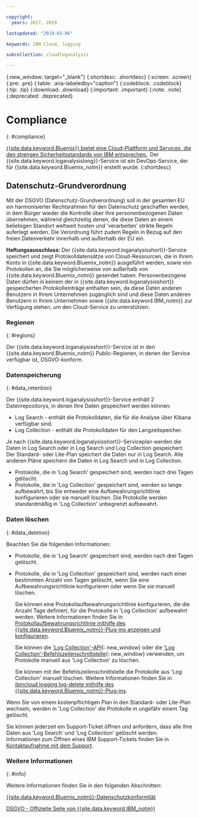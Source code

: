 ```yaml
---

copyright:
  years: 2017, 2019

lastupdated: "2019-03-06"

keywords: IBM Cloud, logging

subcollection: cloudloganalysis

---
```


{:new_window: target="_blank"}
{:shortdesc: .shortdesc}
{:screen: .screen}
{:pre: .pre}
{:table: .aria-labeledby="caption"}
{:codeblock: .codeblock}
{:tip: .tip}
{:download: .download}
{:important: .important}
{:note: .note}
{:deprecated: .deprecated}


# Compliance
{: #compliance}

[{{site.data.keyword.Bluemix}} bietet eine Cloud-Plattform und Services, die den strengen Sicherheitsstandards von IBM entsprechen.](/docs/security/compliance.html#compliance). Der {{site.data.keyword.loganalysislong}}-Service ist ein DevOps-Service, der für {{site.data.keyword.Bluemix_notm}} erstellt wurde. 
{:shortdesc}


## Datenschutz-Grundverordnung

Mit der DSGVO (Datenschutz-Grundverordnung) soll in der gesamten EU ein harmonisierter Rechtsrahmen für den Datenschutz geschaffen werden, in dem Bürger wieder die Kontrolle über ihre personenbezogenen Daten übernehmen, während gleichzeitig denen, die diese Daten an einem beliebigen Standort weltweit hosten und 'verarbeiten' strikte Regeln auferlegt werden. Die Verordnung führt zudem Regeln in Bezug auf den freien Datenverkehr innerhalb und außerhalb der EU ein. 

**Haftungsausschluss:** Der {{site.data.keyword.loganalysisshort}}-Service speichert und zeigt Protokolldatensätze von Cloud-Ressourcen, die in Ihrem Konto in {{site.data.keyword.Bluemix_notm}} ausgeführt werden, sowie von Protokollen an, die Sie möglicherweise von außerhalb von {{site.data.keyword.Bluemix_notm}} gesendet haben. Personenbezogene Daten dürfen in keinem der in {{site.data.keyword.loganalysisshort}} gespeicherten Protokolleinträge enthalten sein, da diese Daten anderen Benutzern in Ihrem Unternehmen zugänglich sind und diese Daten anderen Benutzern in Ihrem Unternehmen sowie {{site.data.keyword.IBM_notm}} zur Verfügung stehen, um den Cloud-Service zu unterstützen.

### Regionen
{: #regions}

Der {{site.data.keyword.loganalysisshort}}-Service ist in den {{site.data.keyword.Bluemix_notm}} Public-Regionen, in denen der Service verfügbar ist, DSGVO-konform.


### Datenspeicherung
{: #data_retention}

Der {{site.data.keyword.loganalysisshort}}-Service enthält 2 Datenrepositorys, in denen Ihre Daten gespeichert werden können: 

* Log Search - enthält die Protokolldaten, die für die Analyse über Kibana verfügbar sind.
* Log Collection - enthält die Protokolldaten für den Langzeitspeicher.

Je nach {{site.data.keyword.loganalysisshort}}-Serviceplan werden die Daten in Log Search oder in Log Search und Log Collection gespeichert. Der Standard- oder Lite-Plan speichert die Daten nur in Log Search. Alle anderen Pläne speichern die Daten in Log Search und in Log Collection.

* Protokolle, die in 'Log Search' gespeichert sind, werden nach drei Tagen gelöscht.
* Protokolle, die in 'Log Collection' gespeichert sind, werden so lange aufbewahrt, bis Sie entweder eine Aufbewahrungsrichtlinie konfigurieren oder sie manuell löschen. Die Protokolle werden standardmäßig in 'Log Collection' unbegrenzt aufbewahrt.



### Daten löschen
{: #data_deletion}

Beachten Sie die folgenden Informationen:

* Protokolle, die in 'Log Search' gespeichert sind, werden nach drei Tagen gelöscht.

* Protokolle, die in 'Log Collection' gespeichert sind, werden nach einer bestimmten Anzahl von Tagen gelöscht, wenn Sie eine Aufbewahrungsrichtlinie konfigurieren oder wenn Sie sie manuell löschen. 

    Sie können eine Protokollaufbewahrungsrichtlinie konfigurieren, die die Anzahl Tage definiert, für die Protokolle in 'Log Collection' aufbewahrt werden. Weitere Informationen finden Sie in [Protokollaufbewahrungsrichtlinie mithilfe des {{site.data.keyword.Bluemix_notm}}-Plug-ins anzeigen und konfigurieren](/docs/services/CloudLogAnalysis/how-to/manage-logs?topic=cloudloganalysis-configuring_retention_policy#configuring_retention_policy).

    Sie können die ['Log Collection'-API](https://console.bluemix.net/apidocs/948-ibm-cloud-log-collection-api?&language=node&env_id=ibm%3Ayp%3Aus-south#introduction){: new_window} oder die ['Log Collection'-Befehlszeilenschnittstelle](/docs/services/CloudLogAnalysis/reference?topic=cloudloganalysis-log_analysis_cli#log_analysis_cli){: new_window} verwenden, um Protokolle manuell aus 'Log Collection' zu löschen. 

    Sie können mit der Befehlszeilenschnittstelle die Protokolle aus 'Log Collection' manuell löschen. Weitere Informationen finden Sie in [ibmcloud logging log-delete mithilfe des {{site.data.keyword.Bluemix_notm}}-Plug-ins](/docs/services/CloudLogAnalysis/how-to/manage-logs?topic=cloudloganalysis-deleting_logs#deleting_logs).


Wenn Sie von einem kostenpflichtigen Plan in den Standard- oder Lite-Plan wechseln, werden in 'Log Collection' die Protokolle in ungefähr einem Tag gelöscht.

Sie können jederzeit ein Support-Ticket öffnen und anfordern, dass alle Ihre Daten aus 'Log Search' und 'Log Collection' gelöscht werden. Informationen zum Öffnen eines IBM Support-Tickets finden Sie in [Kontaktaufnahme mit dem Support](/docs/get-support?topic=get-support-getting-customer-support#getting-customer-support).



### Weitere Informationen
{: #info}

Weitere Informationen finden Sie in den folgenden Abschnitten:

[{{site.data.keyword.Bluemix_notm}}-Datenschutzkonformität](/docs/security/compliance.html#compliance)

[DSGVO - Offizielle Seite von {{site.data.keyword.IBM_notm}}](https://www.ibm.com/data-responsibility/gdpr/)




